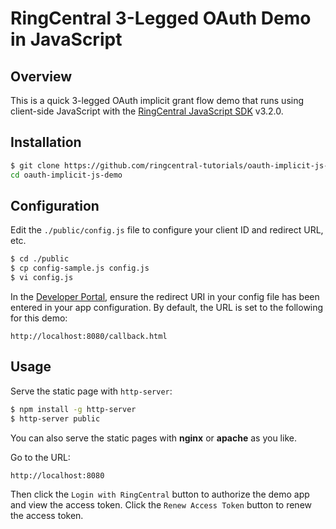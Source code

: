 RingCentral 3-Legged OAuth Demo in JavaScript
=============================================

## Overview

This is a quick 3-legged OAuth implicit grant flow demo that runs using client-side JavaScript with the [RingCentral JavaScript SDK](https://github.com/ringcentral/ringcentral-js) v3.2.0.

## Installation

```bash
$ git clone https://github.com/ringcentral-tutorials/oauth-implicit-js-demo.git
cd oauth-implicit-js-demo
```

## Configuration

Edit the `./public/config.js` file to configure your client ID and redirect URL, etc.

```bash
$ cd ./public
$ cp config-sample.js config.js
$ vi config.js
```

In the [Developer Portal](http://developer.ringcentral.com/), ensure the redirect URI in your config file has been entered in your app configuration. By default, the URL is set to the following for this demo:

```
http://localhost:8080/callback.html
```

## Usage

Serve the static page with `http-server`:

```bash
$ npm install -g http-server
$ http-server public
```

You can also serve the static pages with **nginx** or **apache** as you like.

Go to the URL:

```
http://localhost:8080
```

Then click the `Login with RingCentral` button to authorize the demo app and view the access token. Click the `Renew Access Token` button to renew the access token.
